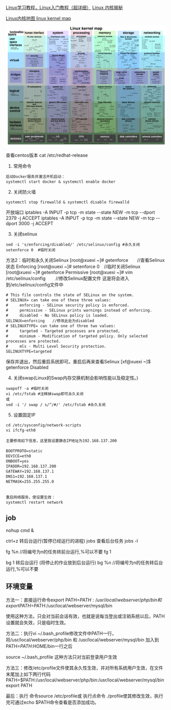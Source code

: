 [Linux学习教程，Linux入门教程（超详细）](http://c.biancheng.net/linux_tutorial/)
[Linux 内核揭秘](https://github.com/MintCN/linux-insides-zh)

[Linux内核地图 ](https://makelinux.github.io/kernel/map/)
[linux kernel map](https://github.com/makelinux/linux_kernel_map)

![](img/LKM.svg)

查看centos版本
cat /etc/redhat-release

1. 常用命令
```
启动Docker服务并激活开机启动：
systemctl start docker & systemctl enable docker
```
2. 关闭防火墙
```
systemctl stop firewalld & systemctl disable firewalld

```
开放端口
iptables -A INPUT -p tcp -m state --state NEW -m tcp --dport 2379 -j ACCEPT
iptables -A INPUT -p tcp -m state --state NEW -m tcp --dport 3000 -j ACCEPT


3. 关闭selinux
```
sed -i 's/enforcing/disabled/' /etc/selinux/config #永久关闭
setenforce 0  #临时关闭
```

方法2：临时和永久关闭Selinux
[root@xuexi ~]# getenforce　　//查看Selinux状态
Enforcing
[root@xuexi ~]# setenforce 0　//临时关闭Selinux
[root@xuexi ~]# getenforce
Permissive
[root@xuexi ~]# vim /etc/selinux/config 　　//修改Selinux配置文件
这是将会进入到/etc/selinux/config文件中
```
# This file controls the state of SELinux on the system.
# SELINUX= can take one of these three values:
#     enforcing - SELinux security policy is enforced.
#     permissive - SELinux prints warnings instead of enforcing.
#     disabled - No SELinux policy is loaded.
SELINUX=enforcing　　//修改此处为disabled
# SELINUXTYPE= can take one of three two values:
#     targeted - Targeted processes are protected,
#     minimum - Modification of targeted policy. Only selected processes are protected.
#     mls - Multi Level Security protection.
SELINUXTYPE=targeted
```
保存并退出，然后重启系统即可。重启后再来查看Selinux
[xf@xuexi ~]$ getenforce
Disabled

4. 关闭swap(Linux的Swap内存交换机制会影响性能以及稳定性。)
```
swapoff -a #临时关闭
vi /etc/fstab #注释掉swap即可永久关闭
或
sed -i '/ swap / s/^/#/' /etc/fstab #永久关闭
```

5. 设置固定IP
```
cd /etc/sysconfig/network-scripts
vi ifcfg-eth0

主要修改如下信息，这里我设置静态IP地址为192.168.137.200

BOOTPROTO=static
DEVICE=eth0
ONBOOT=yes
IPADDR=192.168.137.200
GATEWAY=192.168.137.1
DNS1=192.168.137.1
NETMASK=255.255.255.0


重启网络服务，使设置生效：
systemctl restart network
```

## job

nohup cmd &

ctrl+z 转后台运行(暂停已经运行的进程)
jobs 查看后台任务
jobs -l


fg  %n   //将编号为n的任务转前台运行,%可以不要
fg 1

bg 1 转后台运行 (将停止的作业放到后台运行)
bg  %n   //将编号为n的任务转后台运行,%可以不要


## 环境变量
方法一：直接运行命令export PATH=$PATH:/usr/local/webserver/php/bin 和 export PATH=$PATH:/usr/local/webserver/mysql/bin

使用这种方法，只会对当前会话有效，也就是说每当登出或注销系统以后，PATH 设置就会失效，只是临时生效。

方法二：执行vi ~/.bash_profile修改文件中PATH一行，将/usr/local/webserver/php/bin 和 /usr/local/webserver/mysql/bin 加入到PATH=$PATH:$HOME/bin一行之后

source ~/.bash_profile
这种方法只对当前登录用户生效

方法三：修改/etc/profile文件使其永久性生效，并对所有系统用户生效，在文件末尾加上如下两行代码
PATH=$PATH:/usr/local/webserver/php/bin:/usr/local/webserver/mysql/bin
export PATH

最后：执行 命令source /etc/profile或 执行点命令 ./profile使其修改生效，执行完可通过echo $PATH命令查看是否添加成功。
